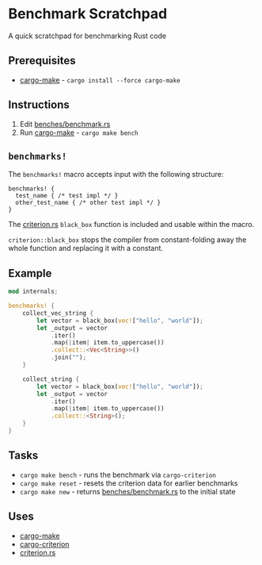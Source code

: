 # Benchmark Scratchpad

A quick scratchpad for benchmarking Rust code

## Prerequisites

- [cargo-make](https://github.com/sagiegurari/cargo-make) - `cargo install --force cargo-make`

## Instructions

1. Edit [benches/benchmark.rs](benches/benchmark.rs)
2. Run [cargo-make](https://github.com/sagiegurari/cargo-make) - `cargo make bench`

## `benchmarks!`

The `benchmarks!` macro accepts input with the following structure:

```
benchmarks! {
  test_name { /* test impl */ }
  other_test_name { /* other test impl */ }
}
```

The [criterion.rs](https://github.com/bheisler/criterion.rs) `black_box` function is included and usable within the macro.

`criterion::black_box` stops the compiler from constant-folding away the whole function and replacing it with a constant.

## Example

```rust 
mod internals;

benchmarks! {
    collect_vec_string {
        let vector = black_box(vec!["hello", "world"]);
        let _output = vector
            .iter()
            .map(|item| item.to_uppercase())
            .collect::<Vec<String>>()
            .join("");
    }

    collect_string {
        let vector = black_box(vec!["hello", "world"]);
        let _output = vector
            .iter()
            .map(|item| item.to_uppercase())
            .collect::<String>();
    }
}
```

## Tasks

- `cargo make bench` - runs the benchmark via `cargo-criterion`
- `cargo make reset` - resets the criterion data for earlier benchmarks
- `cargo make new` - returns [benches/benchmark.rs](benches/benchmark.rs) to the initial state

## Uses 

- [cargo-make](https://github.com/sagiegurari/cargo-make)
- [cargo-criterion](https://github.com/bheisler/cargo-criterion)
- [criterion.rs](https://github.com/bheisler/criterion.rs)
